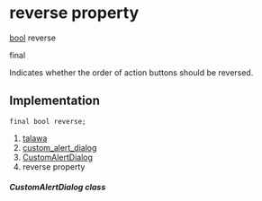 
<div>

# reverse property

</div>


[bool](https://api.flutter.dev/flutter/dart-core/bool-class.html)
reverse


final




Indicates whether the order of action buttons should be reversed.



## Implementation

``` language-dart
final bool reverse;
```







1.  [talawa](../../index.md)
2.  [custom_alert_dialog](../../widgets_custom_alert_dialog/)
3.  [CustomAlertDialog](../../widgets_custom_alert_dialog/CustomAlertDialog-class.md)
4.  reverse property

##### CustomAlertDialog class







